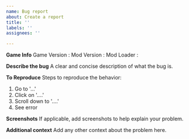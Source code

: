 ```yaml
---
name: Bug report
about: Create a report
title: ''
labels: ''
assignees: ''

---
```


**Game Info**
Game Version :
Mod Version :
Mod Loader :

**Describe the bug**
A clear and concise description of what the bug is.

**To Reproduce**
Steps to reproduce the behavior:

1. Go to '...'
2. Click on '....'
3. Scroll down to '....'
4. See error

**Screenshots**
If applicable, add screenshots to help explain your problem.

**Additional context**
Add any other context about the problem here.
